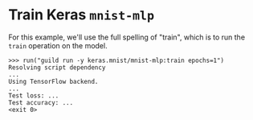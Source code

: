 # Train Keras `mnist-mlp`

For this example, we'll use the full spelling of "train", which is to
run the `train` operation on the model.

    >>> run("guild run -y keras.mnist/mnist-mlp:train epochs=1")
    Resolving script dependency
    ...
    Using TensorFlow backend.
    ...
    Test loss: ...
    Test accuracy: ...
    <exit 0>
